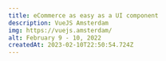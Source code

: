 ```yaml
---
title: eCommerce as easy as a UI component
description: VueJS Amsterdam
img: https://vuejs.amsterdam/
alt: February 9 - 10, 2022
createdAt: 2023-02-10T22:50:54.724Z
---
```

